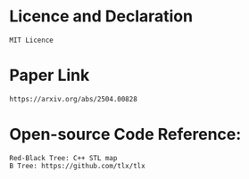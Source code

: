 # Licence and Declaration
    MIT Licence

# Paper Link
    https://arxiv.org/abs/2504.00828

# Open-source Code Reference:
    Red-Black Tree: C++ STL map
    B Tree: https://github.com/tlx/tlx
